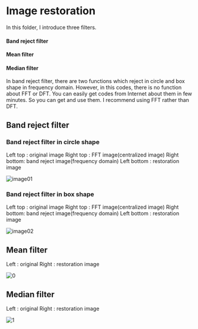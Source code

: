 # Image restoration
In this folder, I introduce three filters.

#### Band reject filter
#### Mean filter
#### Median filter

In band reject filter, there are two functions which reject in circle and box shape in frequency domain. However, in this codes, there is no function about FFT or DFT. You can easily get codes from Internet about them in few minutes. So you can get and use them. I recommend using FFT rather than DFT.

## Band reject filter
### Band reject filter in circle shape

Left top 	: original image
Right top	: FFT image(centralized image)
Right bottom: band reject image(frequency domain)
Left bottom  : restoration image

![image01](https://user-images.githubusercontent.com/54461378/87754662-5f445f80-c840-11ea-972d-25eaf7a343e3.png)


### Band reject filter in box shape

Left top 	: original image
Right top	: FFT image(centralized image)
Right bottom: band reject image(frequency domain)
Left bottom  : restoration image

![image02](https://user-images.githubusercontent.com/54461378/87754724-8438d280-c840-11ea-866d-d35ea0ccaa38.png)


## Mean filter

Left   : original
Right : restoration image

![0](https://user-images.githubusercontent.com/54461378/87754916-eb568700-c840-11ea-9d04-594a388670d8.png)


## Median filter

Left   : original
Right : restoration image

![1](https://user-images.githubusercontent.com/54461378/87754940-f8737600-c840-11ea-9111-6f5d73478312.png)